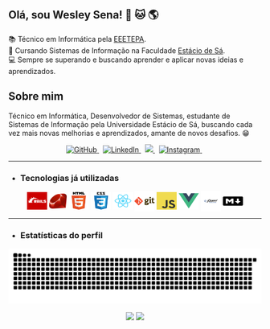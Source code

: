 ## Olá, sou Wesley Sena! :rainbow: :cat: :earth_americas:
  :books: Técnico em Informática pela [EEETEPA](#).</br>
  :school: Cursando Sistemas de Informação na Faculdade [Estácio de Sá](#).</br>
  :computer: Sempre se superando e buscando aprender e aplicar novas ideias e aprendizados.</br>

## Sobre mim
  Técnico em Informática, Desenvolvedor de Sistemas, estudante de Sistemas de Informação pela Universidade Estácio de Sá, buscando cada vez mais novas melhorias e aprendizados, amante de novos desafios. :grin:
  
  <div align="center">
    <a href="https://github.com/LordWeli/" target="_blank">
      <img height="30" src="https://img.shields.io/badge/GitHub-100000?style=for-the-badge&logo=github&logoColor=white" title="GitHub">
    </a>&nbsp;
    <a href="https://www.linkedin.com/in/wesley-sena-nogueira/" target="_blank">
      <img height="30" src="https://img.shields.io/badge/LinkedIn-0077B5?style=for-the-badge&logo=linkedin&logoColor=white" title="LinkedIn">
    </a>&nbsp;
    <a href="mailto:wesleysena.dev@gmail.com">
      <img height="30" src="https://img.shields.io/badge/-Gmail-c14438?style=for-the-badge&logo=Gmail&logoColor=white" target="_blank">
    </a>&nbsp;
    <a href="https://www.instagram.com/wesleysena.dev/" target="_blank">
      <img height="30" src="https://img.shields.io/badge/Instagram-E4405F?style=for-the-badge&logo=instagram&logoColor=white" title="Instagram">
    </a>&nbsp;
  </div>

-----
* ### Tecnologias já utilizadas
<div align="center" class="technologies-used">
  <img height="35" width="40" align="center" src="https://raw.githubusercontent.com/github/explore/80688e429a7d4ef2fca1e82350fe8e3517d3494d/topics/rails/rails.png" title="Ruby On Rails">
  <img height="30" width="35" align="center" src="https://raw.githubusercontent.com/github/explore/80688e429a7d4ef2fca1e82350fe8e3517d3494d/topics/ruby/ruby.png" title="Ruby">
  <img height="35" width="40" align="center" src="https://raw.githubusercontent.com/github/explore/80688e429a7d4ef2fca1e82350fe8e3517d3494d/topics/html/html.png" title="HTML">
  <img height="35" width="40" align="center" src="https://raw.githubusercontent.com/github/explore/80688e429a7d4ef2fca1e82350fe8e3517d3494d/topics/css/css.png" title="CSS">
  <img height="35" width="40" align="center" src="https://raw.githubusercontent.com/github/explore/80688e429a7d4ef2fca1e82350fe8e3517d3494d/topics/react-native/react-native.png" title="React Native">
  <img height="40" width="40" align="center" src="https://raw.githubusercontent.com/github/explore/80688e429a7d4ef2fca1e82350fe8e3517d3494d/topics/git/git.png" title="Git">
  <img height="35" width="40" align="center" src="https://raw.githubusercontent.com/github/explore/80688e429a7d4ef2fca1e82350fe8e3517d3494d/topics/javascript/javascript.png" title="Javascript">
  <img height="35" width="40" align="center" src="https://raw.githubusercontent.com/github/explore/80688e429a7d4ef2fca1e82350fe8e3517d3494d/topics/vue/vue.png" title="Vue">
  <img height="40" width="40" align="center" width="80" src="https://raw.githubusercontent.com/github/explore/80688e429a7d4ef2fca1e82350fe8e3517d3494d/topics/jquery/jquery.png" title="Jquery">
  <img height="30" width="40" align="center" src="https://raw.githubusercontent.com/github/explore/80688e429a7d4ef2fca1e82350fe8e3517d3494d/topics/markdown/markdown.png" title="Markdown">
</div>

-----
* ### Estatísticas do perfil
<center>

![Snake animation](https://github.com/LordWeli/LordWeli/blob/output/github-contribution-grid-snake.svg)

<div>
  <img src="https://github-readme-stats.vercel.app/api?username=lordweli&show_icons=true&theme=dracula&include_all_commits=true&count_private=true" height="200px"/>

  <img src="https://github-readme-stats.vercel.app/api/top-langs/?username=lordweli&layout=compact&langs_count=16&theme=dracula" height="200px"/>
</div>
</center>
<!--
**LordWeli/LordWeli** is a ✨ _special_ ✨ repository because its `README.md` (this file) appears on your GitHub profile.

Here are some ideas to get you started:

- 🔭 I’m currently working on ...
- 🌱 I’m currently learning ...
- 👯 I’m looking to collaborate on ...
- 🤔 I’m looking for help with ...
- 💬 Ask me about ...
- 📫 How to reach me: ...
- 😄 Pronouns: ...
- ⚡ Fun fact: ...
-->
